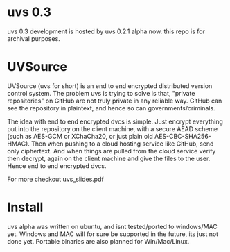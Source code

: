 

# uvs 0.3

uvs 0.3 development is hosted by uvs 0.2.1 alpha now. 
this repo is for archival purposes. 

# UVSource

UVSource (uvs for short) is an end to end encrypted distributed version control system. 
The problem uvs is trying to solve is that, "private repositories" on GitHub are not truly private in any reliable way. GitHub can see the repository in plaintext, and hence so can governments/criminals. 

The idea with end to end encrypted dvcs is simple. Just encrypt everything put into the repository on the client machine, with a secure AEAD scheme (such as AES-GCM or XChaCha20, or just plain old AES-CBC-SHA256-HMAC). Then when pushing to a cloud hosting service like GitHub, send only ciphertext. And when things are pulled from the cloud service verify then decrypt, again on the client machine and give the files to the user. Hence end to end encrypted dvcs. 

For more checkout uvs_slides.pdf 

# Install

uvs alpha was written on ubuntu, and isnt tested/ported to windows/MAC yet.
Windows and MAC will for sure be supported in the future, its just not done yet. 
Portable binaries are also planned for Win/Mac/Linux.



